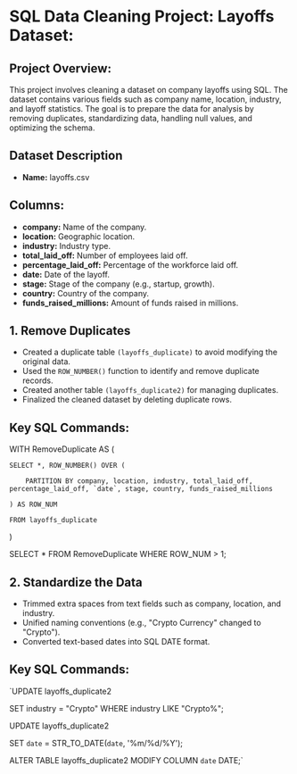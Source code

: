 # SQL Data Cleaning Project: Layoffs Dataset:

## Project Overview:
This project involves cleaning a dataset on company layoffs using SQL. The dataset contains various fields such as company name, location, industry, and layoff statistics. The goal is to prepare the data for analysis by removing duplicates, standardizing data, handling null values, and optimizing the schema.

## Dataset Description
- **Name:** layoffs.csv
  
## Columns:
  - **company:** Name of the company.
  - **location:** Geographic location.
  - **industry:** Industry type.
  - **total_laid_off:** Number of employees laid off.
  - **percentage_laid_off:** Percentage of the workforce laid off.
  - **date:** Date of the layoff.
  - **stage:** Stage of the company (e.g., startup, growth).
  - **country:** Country of the company.
  - **funds_raised_millions:** Amount of funds raised in millions.

## 1. Remove Duplicates
- Created a duplicate table `(layoffs_duplicate)` to avoid modifying the original data.
- Used the `ROW_NUMBER()` function to identify and remove duplicate records.
- Created another table `(layoffs_duplicate2)` for managing duplicates.
- Finalized the cleaned dataset by deleting duplicate rows.
  
## Key SQL Commands:

WITH RemoveDuplicate AS (

    SELECT *, ROW_NUMBER() OVER (
    
        PARTITION BY company, location, industry, total_laid_off, percentage_laid_off, `date`, stage, country, funds_raised_millions
        
    ) AS ROW_NUM
    
    FROM layoffs_duplicate
    
)

SELECT * FROM RemoveDuplicate WHERE ROW_NUM > 1;

## 2. Standardize the Data
- Trimmed extra spaces from text fields such as company, location, and industry.
- Unified naming conventions (e.g., "Crypto Currency" changed to "Crypto").
- Converted text-based dates into SQL DATE format.

## Key SQL Commands:

`UPDATE layoffs_duplicate2

SET industry = "Crypto" WHERE industry LIKE "Crypto%";

UPDATE layoffs_duplicate2

SET `date` = STR_TO_DATE(`date`, '%m/%d/%Y');

ALTER TABLE layoffs_duplicate2 MODIFY COLUMN `date` DATE;`



